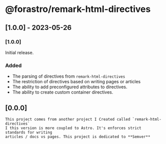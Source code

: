 # @forastro/remark-html-directives

## [1.0.0] - 2023-05-26

### [1.0.0]

 Initial release.

### Added

- The parsing of directives from `remark-html-directives`
- The restriction of directives based on writing pages or articles
- The ability to add preconfigured attributes to directives.
- The ability to create custom container directives.

## [0.0.0]

    This project comes from another project I Created called `remark-html-directives`
    I this version is more coupled to Astro. It's enforces strict standards for writing
    articles / docs vs pages. This project is dedicated to **Semver**
